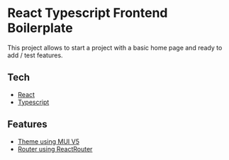 # React Typescript Frontend Boilerplate

This project allows to start a project with a basic home page and ready to add / test features.

## Tech
- [React](https://reactjs.org/)
- [Typescript](https://www.typescriptlang.org/)

## Features
- [Theme using MUI V5](https://mui.com/)
- [Router using ReactRouter](https://reactrouter.com/)
